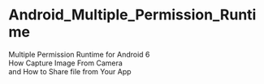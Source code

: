 # Android_Multiple_Permission_Runtime
Multiple Permission Runtime for Android 6<br>
How Capture Image From Camera<br>
and How to Share file from Your App
